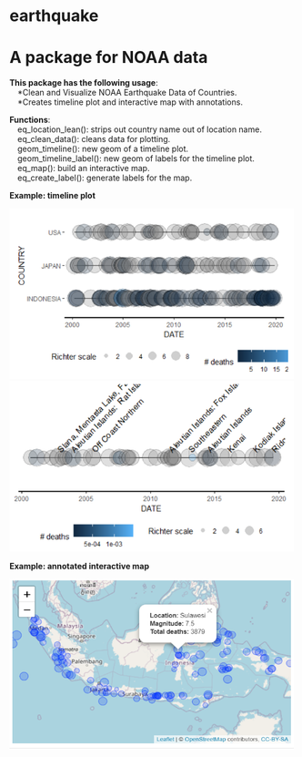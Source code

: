 # earthquake
<h1><b>A package for NOAA data</b></h1>
<p><b>This package has the following usage</b>:
<br>&emsp;*Clean and Visualize NOAA Earthquake Data of Countries.
<br>&emsp;*Creates timeline plot and interactive map with annotations.</p>
<p><b>Functions</b>:
<br>&emsp;eq_location_lean(): strips out country name out of location name.
<br>&emsp;eq_clean_data(): cleans data for plotting.
<br>&emsp;geom_timeline(): new geom of a timeline plot.
<br>&emsp;geom_timeline_label(): new geom of labels for the timeline plot.
<br>&emsp;eq_map(): build an interactive map.
<br>&emsp;eq_create_label(): generate labels for the map.</p>
<p><b>Example: timeline plot</b></p>
<img src="img/img1.png" alt="timeline plot1" style="width:500px;height:300px;"/>
<img src="img/img2.png" alt="timeline plot2" style="width:500px;height:300px;"/>
<p><b>Example: annotated interactive map</b></p>
<img src="img/img3.png" alt="map" style="width:500px;height:300px;"/>

